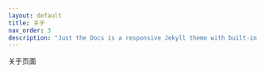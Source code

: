 ```yaml
---
layout: default
title: 关于
nav_order: 3
description: "Just the Docs is a responsive Jekyll theme with built-in search that is easily customizable and hosted on GitHub Pages."
---
```


关于页面
